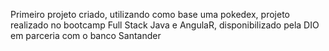 Primeiro projeto criado, utilizando como base uma pokedex, projeto realizado no bootcamp Full Stack Java e AngulaR, disponibilizado pela DIO em parceria com o banco Santander
